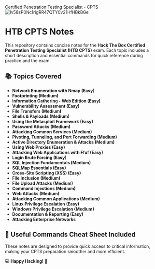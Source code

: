Certified Penetration Testing Specialist - CPTS
![lv58zP0Nc1rigRR47QTY0v21HfHBkBGe](https://github.com/user-attachments/assets/e0406546-e33b-4845-bc13-7019103bf9de)

# HTB CPTS Notes

This repository contains concise notes for the **Hack The Box Certified Penetration Testing Specialist (HTB CPTS)** exam. Each topic includes a short description and essential commands for quick reference during practice and the exam.

## 📚 Topics Covered
- **Network Enumeration with Nmap (Easy)**
- **Footprinting (Medium)**
- **Information Gathering - Web Edition (Easy)**
- **Vulnerability Assessment (Easy)**
- **File Transfers (Medium)**
- **Shells & Payloads (Medium)**
- **Using the Metasploit Framework (Easy)**
- **Password Attacks (Medium)**
- **Attacking Common Services (Medium)**
- **Pivoting, Tunneling, and Port Forwarding (Medium)**
- **Active Directory Enumeration & Attacks (Medium)**
- **Using Web Proxies (Easy)**
- **Attacking Web Applications with Ffuf (Easy)**
- **Login Brute Forcing (Easy)**
- **SQL Injection Fundamentals (Medium)**
- **SQLMap Essentials (Easy)**
- **Cross-Site Scripting (XSS) (Easy)**
- **File Inclusion (Medium)**
- **File Upload Attacks (Medium)**
- **Command Injections (Medium)**
- **Web Attacks (Medium)**
- **Attacking Common Applications (Medium)**
- **Linux Privilege Escalation (Easy)**
- **Windows Privilege Escalation (Medium)**
- **Documentation & Reporting (Easy)**
- **Attacking Enterprise Networks**

## 📌 Useful Commands Cheat Sheet Included

These notes are designed to provide quick access to critical information, making your CPTS preparation smoother and more efficient.

💻 **Happy Hacking!** 🚀
